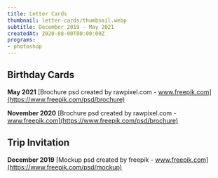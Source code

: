 ```yaml
---
title: Letter Cards
thumbnail: letter-cards/thumbnail.webp
subtitle: December 2019 - May 2021
createdAt: 2020-08-00T00:00:00Z
programs:
- photoshop
---
```


## Birthday Cards
**May 2021**
<asset-image src="letter-cards/birthday_card_2.webp" alt="Birthday Card"></asset-image>
[Brochure psd created by rawpixel.com - www.freepik.com](https://www.freepik.com/psd/brochure)

**November 2020**
<asset-image src="letter-cards/birthday_card.webp" alt="Birthday Card"></asset-image>
[Brochure psd created by rawpixel.com - www.freepik.com](https://www.freepik.com/psd/brochure)

## Trip Invitation
**December 2019**
<asset-image src="letter-cards/trip_invitation.webp" alt="Trip invitation"></asset-image>
[Mockup psd created by freepik - www.freepik.com](https://www.freepik.com/psd/mockup)
